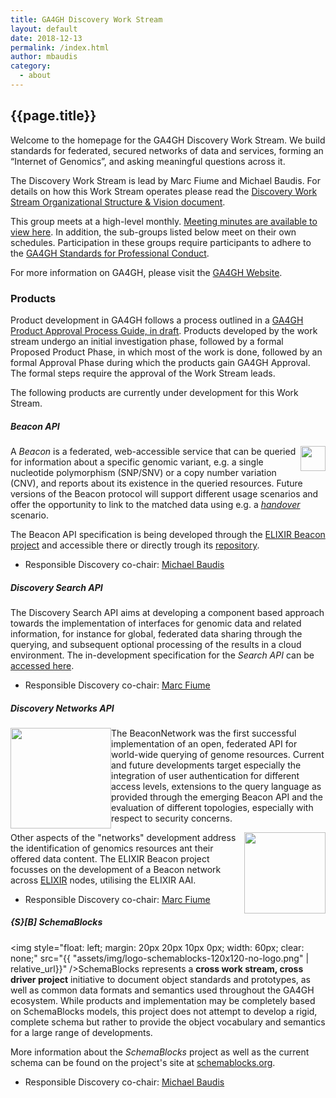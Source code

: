 ```yaml
---
title: GA4GH Discovery Work Stream
layout: default
date: 2018-12-13
permalink: /index.html
author: mbaudis
category:
  - about
---
```


## {{page.title}}

Welcome to the homepage for the GA4GH Discovery Work Stream. We build standards for federated, secured networks of data and services, forming an “Internet of Genomics”, and asking meaningful questions across it.

The Discovery Work Stream is lead by Marc Fiume and Michael Baudis. For details on how this Work Stream operates please read the [Discovery Work Stream Organizational Structure & Vision document](https://docs.google.com/document/d/1WFjZ9yBx8Vxn97QORRNQN7O3DBnhpwEUX2mK7f2C4EA/edit?ts=59ed3535#).

This group meets at a high-level monthly. [Meeting minutes are available to view here](https://w3id.org/ga4gh/minutes/discovery). In addition, the sub-groups listed below meet on their own schedules. Participation in these groups require participants to adhere to the [GA4GH Standards for Professional Conduct](https://www.ga4gh.org/docs/GA4GH-Standards-for-Professional-Conduct_22-Jan-2018.pdf).

For more information on GA4GH, please visit the [GA4GH Website](https://ga4gh.org).

### Products

Product development in GA4GH follows a process outlined in a [GA4GH Product Approval Process Guide, in draft](https://docs.google.com/document/d/1UUJSnsPw32W5r1jaJ0vI11X0LLLygpAC9TNosjSge_w/edit#heading=h.tyqycskyykwh). Products developed by the work stream undergo an initial investigation phase, followed by a formal Proposed Product Phase, in which most of the work is done, followed by an formal Approval Phase during which the products gain GA4GH Approval. The formal steps require the approval of the Work Stream leads.

The following products are currently under development for this Work Stream. 

##### Beacon API

<a href="http://beacon-project.io" target="_blank"><img style="float: right; width: 40px; clear: none" src="{{ '/assets/img/logo_beacon.png' | relative_url }}" /></a>A _Beacon_ is a federated, web-accessible service that can be queried for information about a specific genomic variant, e.g. a single nucleotide polymorphism (SNP/SNV) or a copy number variation (CNV), and reports about its existence in the queried resources. Future versions of the Beacon protocol will support different usage scenarios and offer the opportunity to link to the matched data using e.g. a [_handover_](https://beacon-project.io/roadmap/handover.html) scenario.

The Beacon API specification is being developed through the [ELIXIR Beacon project](http://beacon-project.io) and accessible there or directly trough its [repository](https://github.com/ga4gh-beacon/specification).

* Responsible Discovery co-chair: [Michael Baudis](https://info.baudisgroup.org/group/Michael_Baudis/)


##### Discovery Search API

The Discovery Search API aims at developing a component based approach towards the implementation of interfaces for genomic data and related information, for instance for global, federated data sharing through the querying, and subsequent optional processing of the results in a cloud environment. The in-development specification for the _Search API_ can be [accessed here](https://github.com/ga4gh-discovery/ga4gh-discovery-search-api).

* Responsible Discovery co-chair: [Marc Fiume](https://oicr.on.ca/investigators/marc-fiume/)


##### Discovery Networks API

<a href="http://beacon-network.org" target="_blank"><img style="float: left; width: 161px;" src="{{ '/assets/img/BeaconNetwork.png' | relative_url }}" /></a>

The BeaconNetwork was the first successful implementation of an open, federated API for world-wide querying of genome resources. Current and future developments target especially the integration of user authentication for different access levels, extensions to the query language as provided through the emerging Beacon API and the evaluation of different topologies, especially with respect to security concerns.

<a href="http://beacon-project.io/network.html" target="_blank"><img style="float: right; width: 130px;" src="{{ '/assets/img/logo_beacon-network.png' | relative_url }}" /></a>Other aspects of the "networks" development address the identification of genomics resources ant their offered data content. The ELIXIR Beacon project focusses on the development of a Beacon network across [ELIXIR](https://www.elixir-europe.org) nodes, utilising the ELIXIR AAI.

* Responsible Discovery co-chair: [Marc Fiume](https://oicr.on.ca/investigators/marc-fiume/)


##### {S}[B] SchemaBlocks

<img style="float: left; margin: 20px 20px 10px 0px; width: 60px; clear: none;" src="{{ "assets/img/logo-schemablocks-120x120-no-logo.png" | relative_url}}" />SchemaBlocks represents a __cross work stream, cross driver project__ initiative to document object standards and prototypes, as well as common data formats and semantics used throughout the GA4GH ecosystem. While products and implementation may be completely based on SchemaBlocks models, this project does not attempt to develop a rigid, complete schema but rather to provide the object vocabulary and semantics for a large range of developments.

More information about the _SchemaBlocks_ project as well as the current schema can be found on the project's site at [schemablocks.org](http://schemablocks.org).

* Responsible Discovery co-chair: [Michael Baudis](https://info.baudisgroup.org/group/Michael_Baudis/)



